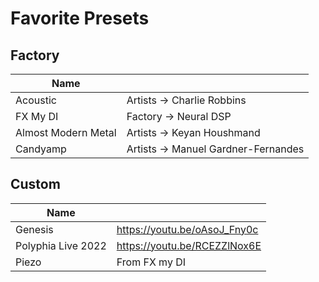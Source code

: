 # Favorite Presets

## Factory

| Name                |                                     |
| ------------------- | ----------------------------------- |
| Acoustic            | Artists -> Charlie Robbins          |
| FX My DI            | Factory -> Neural DSP               |
| Almost Modern Metal | Artists -> Keyan Houshmand          |
| Candyamp            | Artists -> Manuel Gardner-Fernandes |

## Custom

| Name               |                              |
| ------------------ | ---------------------------- |
| Genesis            | https://youtu.be/oAsoJ_Fny0c |
| Polyphia Live 2022 | https://youtu.be/RCEZZlNox6E |
| Piezo              | From FX my DI                |
